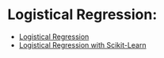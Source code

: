 # Logistical Regression:
- [Logistical Regression](https://www.youtube.com/watch?v=yIYKR4sgzI8)
- [Logistical Regression with Scikit-Learn](https://www.youtube.com/watch?v=aL21Y-u0SRs)
